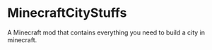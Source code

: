 # MinecraftCityStuffs
A Minecraft mod that contains everything you need to build a city in minecraft.
